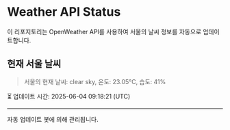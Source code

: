 
# Weather API Status

이 리포지토리는 OpenWeather API를 사용하여 서울의 날씨 정보를 자동으로 업데이트합니다.

## 현재 서울 날씨
> 서울의 현재 날씨: clear sky, 온도: 23.05°C, 습도: 41%

⏳ 업데이트 시간: 2025-06-04 09:18:21 (UTC)

---
자동 업데이트 봇에 의해 관리됩니다.
